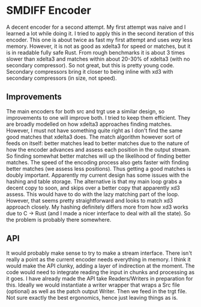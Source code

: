 # SMDIFF Encoder
A decent encoder for a second attempt. My first attempt was naive and I learned a lot while doing it. I tried to apply this in the second iteration of this encoder. This one is about twice as fast my first attempt and uses *way* less memory. However, it is not as good as xdelta3 for speed or matches, but it is in readable fully safe Rust. From rough benchmarks it is about 3 times slower than xdelta3 and matches within about 20-30% of xdelta3 (with no secondary compressor). So not great, but this is pretty young code. Secondary compressors bring it closer to being inline with xd3 with secondary compressors (in size, not speed).

## Improvements

The main encoders for both src and trgt use a similar design, so improvements to one will improve both. I tried to keep them efficient. They are broadly modelled on how xdelta3 approaches finding matches. However, I must not have something quite right as I don't find the same good matches that xdelta3 does. The match algorithm however sort of feeds on itself: better matches lead to better matches due to the nature of how the encoder advances and assess each position in the output stream. So finding somewhat better matches will up the likelihood of finding better matches. The speed of the encoding process also gets faster with finding better matches (we assess less positions). Thus getting a good matches is doubly important. Apparently my current design has some issues with the hashing and table storage. The alternative is that my main loop grabs a decent copy to soon, and skips over a better copy that apparently xd3 assess. This would have to do with the lazy matching part of the loop. However, that seems pretty straightforward and looks to match xd3 approach closely. My hashing definitely differs more from how xd3 works due to C -> Rust (and I made a nicer interface to deal with all the state). So the problem is probably there somewhere.


## API
It would probably make sense to try to make a stream interface. There isn't really a point as the current encoder needs everything in memory. I think it would make the API clunky, adding a layer of indirection at the moment. The code would need to integrate reading the input in chunks and processing as it goes. I have already made the API take Readers/Writers in preparation for this. Ideally we would instantiate a writer wrapper that wraps a Src file (optional) as well as the patch output Writer. Then we feed in the trgt file. Not sure exactly the best ergonomics, hence just leaving things as is.